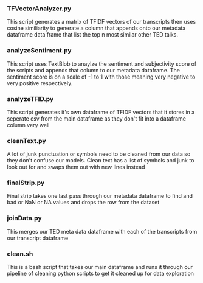 ### TFVectorAnalyzer.py
This script generates a matrix of TFIDF vectors of our transcripts then uses cosine similiarity to generate a column that appends onto our metadata dataframe data frame that list the top n most similar other TED talks.

### analyzeSentiment.py
This script uses TextBlob to anaylze the sentiment and subjectivity score of the scripts and appends that column to our metadata dataframe. The sentiment score is on a scale of -1 to 1 with those meaning very negative to very positive respectively.

### analyzeTFID.py
This script generates it's own dataframe of TFIDF vectors that it stores in a seperate csv from the main dataframe as they don't fit into a dataframe column very well

### cleanText.py
A lot of junk punctuation or symbols need to be cleaned from our data so they don't confuse our models. Clean text has a list of symbols and junk to look out for and swaps them out with new lines instead

### finalStrip.py
Final strip takes one last pass through our metadata dataframe to find and bad or NaN or NA values and drops the row from the dataset

### joinData.py
This merges our TED meta data dataframe with each of the transcripts from our transcript dataframe

### clean.sh 
This is a bash script that takes our main dataframe and runs it through our pipeline of cleaning python scripts to get it cleaned up for data exploration 
